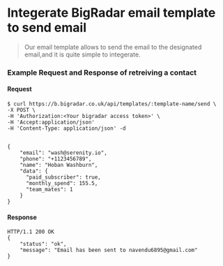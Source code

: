 # Integerate BigRadar email template  to send email

>Our email template allows to send the email to the designated email,and it is quite simple to integerate.
### Example Request and Response  of retreiving a contact

<!-- tabs:start -->

#### **Request**
```
$ curl https://b.bigradar.co.uk/api/templates/:template-name/send \
-X POST \
-H 'Authorization:<Your bigradar access token>' \
-H 'Accept:application/json'
-H 'Content-Type: application/json' -d


{
	"email": "wash@serenity.io",
    "phone": "+1123456789",
    "name": "Hoban Washburn",
    "data": {
      "paid_subscriber": true,
      "monthly_spend": 155.5,
      "team_mates": 1
    }
}
```

#### **Response**

```
HTTP/1.1 200 OK
{
    "status": "ok",
    "message": "Email has been sent to navendu6895@gmail.com"
}
```


<!-- tabs:end -->
